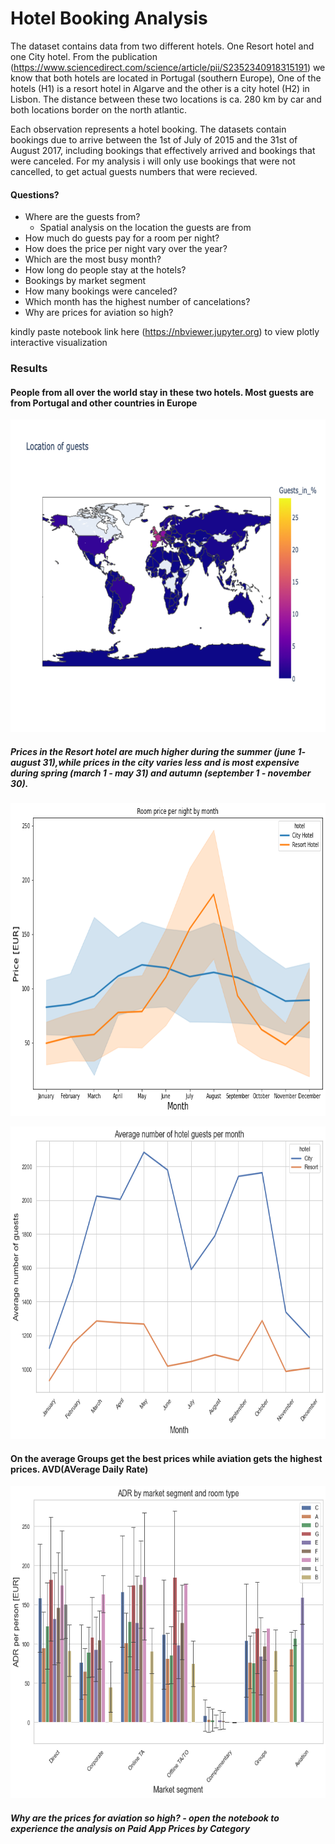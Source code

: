 # Hotel Booking Analysis

The dataset contains data from two different hotels. One Resort hotel and one City hotel. From the publication (https://www.sciencedirect.com/science/article/pii/S2352340918315191) we know that both hotels are located in Portugal (southern Europe), One of the hotels (H1) is a resort hotel in Algarve and the other is a city hotel (H2) in Lisbon. The distance between these two locations is ca. 280 km by car and both locations border on the north atlantic.

Each observation represents a hotel booking. The datasets contain bookings due to arrive between the 1st of July of 2015 and the 31st of August 2017, including bookings that effectively arrived and bookings that were canceled. For my analysis i will only use bookings that were not cancelled, to get actual guests numbers that were recieved.

#### Questions?
- Where are the guests from?
     - Spatial analysis on the location the guests are from
- How much do guests pay for a room per night?
- How does the price per night vary over the year?
- Which are the most busy month?
- How long do people stay at the hotels?
- Bookings by market segment
- How many bookings were canceled?
- Which month has the highest number of cancelations?
- Why are prices for aviation so high?


kindly paste notebook link here  (https://nbviewer.jupyter.org) to view plotly interactive visualization


### Results

#### People from all over the world stay in these two hotels. Most guests are from Portugal and other countries in Europe
<img src = "https://github.com/StMorris/Data-Analysis-with-python/blob/main/Hotel%20booking%20analysis/guests_location.png"
     style = "width:800px;height:500px"/>


##### Prices in the Resort hotel are much higher during the summer (june 1- august 31),while prices in the city varies less and is most expensive during spring (march 1 - may 31) and autumn (september 1 - november 30).   

<img src = "https://github.com/StMorris/Data-Analysis-with-python/blob/main/Hotel%20booking%20analysis/room_price_pernight_month.png"
     style = "width:800px;height:500px"/>
     
<img src = "https://github.com/StMorris/Data-Analysis-with-python/blob/main/Hotel%20booking%20analysis/avgnum_guests_month.png"
     style = "width:800px;height:500px"/>

#### On the average Groups get the best prices while aviation gets the highest prices. AVD(AVerage Daily Rate)
<img src = "https://github.com/StMorris/Data-Analysis-with-python/blob/main/Hotel%20booking%20analysis/ADR_market_segment.png"
     style = "width:800px;height:500px"/>
     


##### Why are the prices for aviation so high? - open the notebook to experience the analysis on Paid App Prices by Category
